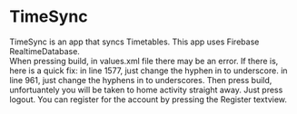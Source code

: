 # TimeSync
TimeSync is an app that syncs Timetables. This app uses Firebase RealtimeDatabase.        
When pressing build, in values.xml file there may be an error.
If there is, here is a quick fix:
	in line 1577, just change the hyphen in <overlayable name="rotary-ui"> to underscore.
	in line 961, just change the hyphens in <overlayable name="car-ui-lib"> to underscores.
Then press build, unfortuantely you will be taken to home activity straight away. Just press logout.
You can register for the account by pressing the Register textview.
